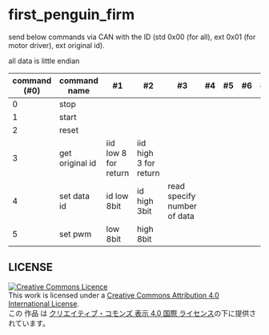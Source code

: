 # first_penguin_firm
send below commands via CAN with the ID (std 0x00 (for all), ext 0x01 (for motor driver), ext original id).

all data is little endian

|command (#0)|command name|#1|#2|#3|#4|#5|#6|#7|have return|return #0|return #1|return #2|return #3|return #4|return #5|return #6|return #7|
|---|---|---|---|---|---|---|---|---|---|---|---|---|---|---|---|---|---|
|0|stop|																
1|start																
2|reset																
3|get original id|iid low 8 for return|iid high 3 for return||||||TRUE|LSByte 8bit|2nd 8bit|3rd 8bit|MSByte 5bit				
4|set data id|id low 8bit|id high 3bit|read specify number of data													
5|set pwm|low 8bit|high 8bit														

## LICENSE
<a rel="license" href="http://creativecommons.org/licenses/by/4.0/"><img alt="Creative Commons Licence" style="border-width:0" src="https://i.creativecommons.org/l/by/4.0/88x31.png" /></a><br />This work is licensed under a <a rel="license" href="http://creativecommons.org/licenses/by/4.0/">Creative Commons Attribution 4.0 International License</a>.
<br />この 作品 は <a rel="license" href="http://creativecommons.org/licenses/by/4.0/">クリエイティブ・コモンズ 表示 4.0 国際 ライセンス</a>の下に提供されています。
